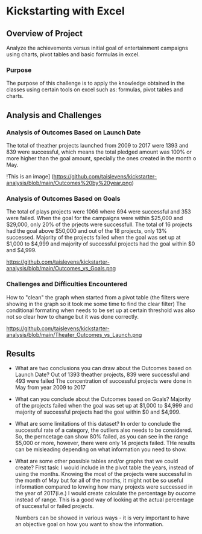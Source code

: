 # Kickstarting with Excel

## Overview of Project
Analyze the achievements versus initial goal of entertainment campaigns using charts, pivot tables and basic formulas in excel.

### Purpose
The purpose of this challenge is to apply the knowledge obtained in the classes using certain tools on excel such as: formulas, pivot tables and charts.

## Analysis and Challenges


### Analysis of Outcomes Based on Launch Date
The total of theather projects launched from 2009 to 2017 were 1393 and 839 were successful, which means the total pledged amount was 100% or more higher than the goal amount, specially the ones created in the month o May.

!This is an image] (https://github.com/taislevens/kickstarter-analysis/blob/main/Outcomes%20by%20year.png)



### Analysis of Outcomes Based on Goals
The total of plays projects were 1066 where 694 were successful and 353 were failed. When the goal for the campaigns were within $25,000 and $29,000, only 20% of the prjects were successfull. The total of 16 projects had the goal above $50,000 and out of the 18 projects, only 13% successed. Majority of the projects failed when the goal was set up at $1,000 to $4,999 and majority of successful projects had the goal within $0 and $4,999. 

https://github.com/taislevens/kickstarter-analysis/blob/main/Outcomes_vs_Goals.png

### Challenges and Difficulties Encountered
How to "clean" the graph when started from a pivot table (the filters were showing in the graph so it took me some time to find the clear filter)
The conditional formating when needs to be set up at certain threshold was also not so clear how to change but it was done correctly.

https://github.com/taislevens/kickstarter-analysis/blob/main/Theater_Outcomes_vs_Launch.png

## Results

- What are two conclusions you can draw about the Outcomes based on Launch Date?
    Out of 1393 theather projects, 839 were successful and 493 were failed
    The concentration of successful projects were done in May from year 2009 to 2017

- What can you conclude about the Outcomes based on Goals?
    Majority of the projects failed when the goal was set up at $1,000 to $4,999 and majority of successful projects had the goal within $0 and $4,999.

- What are some limitations of this dataset?
    In order to conclude the successful rate of a category, the outliers also needs to be considered. So, the perncetage can show 80% failed, as you can see in the range $5,000 or more, however, there were only 14 projects failed. THe results can be misleading depending on what information you need to show.

- What are some other possible tables and/or graphs that we could create?
    First task: I would include in the pivot table the years, instead of using the months. Knowing the most of the projects were successful in the month of May but for all of the months, it might not be so useful information compared to knwing how many projexts were successed in the year of 2017(i.e.)
    I would create calculate the percentage by oucome instead of range. This is a good way of looking at the actual percentage of successful or failed projects.

    Numbers can be showed in various ways - it is very important to have an objective goal on how you want to show the information.
